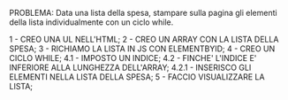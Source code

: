 PROBLEMA: Data una lista della spesa, stampare sulla pagina gli elementi della lista individualmente con un ciclo while.

1 - CREO UNA UL NELL'HTML;
2 - CREO UN ARRAY CON LA LISTA DELLA SPESA;
3 - RICHIAMO LA LISTA IN JS CON ELEMENTBYID;
4 - CREO UN CICLO WHILE;
    4.1 - IMPOSTO UN INDICE;
    4.2 - FINCHE' L'INDICE E' INFERIORE ALLA LUNGHEZZA DELL'ARRAY;
        4.2.1 - INSERISCO GLI ELEMENTI NELLA LISTA DELLA SPESA;
5 - FACCIO VISUALIZZARE LA LISTA;
